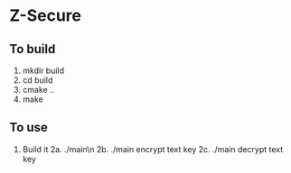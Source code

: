 # Z-Secure

To build
--------
1. mkdir build
2. cd build
3. cmake ..
4. make

To use
------
1. Build it
2a. ./main\n
2b. ./main encrypt text key
2c. ./main decrypt text key
